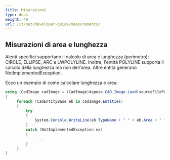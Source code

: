```yaml
---
title: Misurazioni
type: docs
weight: 40
url: /it/net/developer-guide/measurements/
---
```


## **Misurazioni di area e lunghezza**

Alenti specifici supportano il calcolo di area e lunghezza (perimetro): CIRCLE, ELLIPSE, ARC e LWPOLYLINE. Inoltre, l'entità POLYLINE supporta il calcolo della lunghezza ma non dell'area. Altre entità generano NotImplementedException.

Ecco un esempio di come calcolare lunghezza e area:

```csharp
using (CadImage cadImage = (CadImage)Aspose.CAD.Image.Load(sourceFilePath))
{
     foreach (CadEntityBase eb in cadImage.Entities)
     {
         try
         {
             System.Console.WriteLine(eb.TypeName + " " + eb.Area + " " + eb.Length);
         }
         catch (NotImplementedException ex)
         {
              ...
         }
     }
}
```
